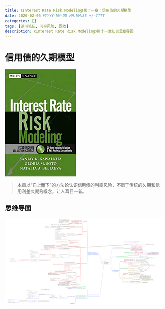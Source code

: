 ```yaml
---
title: 《Interest Rate Risk Modeling》第十一章：信用债的久期模型
date: 2020-02-05 #YYYY-MM-DD HH:MM:SS +/-TTTT
categories: []
tags: [读书笔记, 利率风险, 固收]
description: 《Interest Rate Risk Modeling》第十一章知识思维导图
---
```


# 信用债的久期模型

![](/img/irrm/cover.jpg)

> 本章以“自上而下”的方法论认识信用债的利率风险，不同于传统的久期和信用利差久期的概念，让人耳目一新。

## 思维导图

![](/img/irrm/ch11.png)
